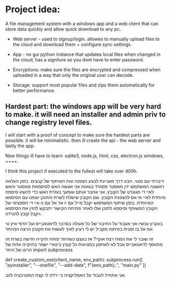 # Project idea: 
A file management system with a windows app and a web client that can store data quickly and allow quick download to any pc.

- Web server - used to signup/login. allowes to manually upload files to the cloud and download them + configure sync settings.
- App - no gui python instance that updates local files when changed in the cloud, has a signiture so you dont have to enter password.


- Encryptions: make sure the files are encrypted and compressed when uploaded in a way that only the original user can decode.
- Storage: support most popular files and zips them automatically for better performance.

## Hardest part: the windows app will be very hard to make. it will need an installer and admin priv to change registry level files.

I will start with a proof of concept to make sure the hardest parts are possible. it will be minimalistic. then ill create the api - the web server and lastly the app.

New things ill have to learn: sqlite3, node.js, html, css, electron.js windows, ++++.

I think this project if executed to the fullest will take over 400h.




דיברתי עם מוטי. הבנו דרך מעניינת לבצע הצפנה ואת השיתוף של קבצים.
בזמן העלאה ראשונה המשתמש יזין מאסטר פסוורד בגאווה אני אעשה האש לסיסמאת מאסטר והאש לאיי די מגונרט של הקובץ. אני אחבר אותם ואמעך בעזרת האש כדי להשיג סיסמה מיוחדת לאיי אי אס להצפנת הקובץ. שם הקובץ שישלח לשרת והתוכן יוצפנו עם הסיסמא המיוחדת.
בזמן שיתוף המשתמש יקבל מייל עם יו אר אל עם ה איי די הספציפי של הקובץ המשותף וסיסמא לתוכן שלו לאחר פתיחת הקישור יתבקש להזין את הסיסמא ויקבל קובץ להורדה.


בעקרון עכשיו אני אעבוד על החיבור של כל פעולה בסרבר לדאטאבייס ועל הדפי איץ טי אמ אל בו זמנית בפיתוח מקביל
יש לי רעיון לאיך לעשות את הקובץ הרצה המיוחד

זה שובר לי את המוח רצח אוקיי? אז בעצם כשהיוזר פותח תיקייה חדשה בשרת זה מתווסף לדאטאבייס אבל לא לאחסון 
במציאות כל קובץ בינארי ישמר בתיקייה אחת של הרוט של היוזר
import subprocess

def create_custom_exe(client_name, env_path):
    subprocess.run([
        "pyinstaller",
        "--onefile",
        "--add-data", f"{env_path};.",
        "main.py"
    ])

אני אתחיל לעבוד על האפליקציה כי ירדה לי קצת המוטיבציה לווב.